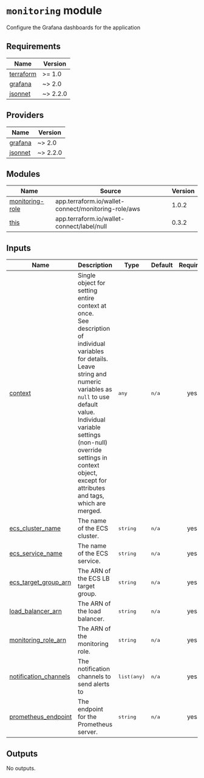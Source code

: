 # `monitoring` module

Configure the Grafana dashboards for the application

<!-- BEGIN_TF_DOCS -->

## Requirements

| Name | Version |
|------|---------|
| <a name="requirement_terraform"></a> [terraform](#requirement\_terraform) | >= 1.0 |
| <a name="requirement_grafana"></a> [grafana](#requirement\_grafana) | ~> 2.0 |
| <a name="requirement_jsonnet"></a> [jsonnet](#requirement\_jsonnet) | ~> 2.2.0 |
## Providers

| Name | Version |
|------|---------|
| <a name="provider_grafana"></a> [grafana](#provider\_grafana) | ~> 2.0 |
| <a name="provider_jsonnet"></a> [jsonnet](#provider\_jsonnet) | ~> 2.2.0 |
## Modules

| Name | Source | Version |
|------|--------|---------|
| <a name="module_monitoring-role"></a> [monitoring-role](#module\_monitoring-role) | app.terraform.io/wallet-connect/monitoring-role/aws | 1.0.2 |
| <a name="module_this"></a> [this](#module\_this) | app.terraform.io/wallet-connect/label/null | 0.3.2 |

## Inputs
| Name | Description | Type | Default | Required |
|------|-------------|------|---------|:--------:|
| <a name="input_context"></a> [context](#input\_context) | Single object for setting entire context at once.<br>See description of individual variables for details.<br>Leave string and numeric variables as `null` to use default value.<br>Individual variable settings (non-null) override settings in context object,<br>except for attributes and tags, which are merged. |  <pre lang="json">any</pre> |  <pre lang="json">n/a</pre> |  yes |
| <a name="input_ecs_cluster_name"></a> [ecs\_cluster\_name](#input\_ecs\_cluster\_name) | The name of the ECS cluster. |  <pre lang="json">string</pre> |  <pre lang="json">n/a</pre> |  yes |
| <a name="input_ecs_service_name"></a> [ecs\_service\_name](#input\_ecs\_service\_name) | The name of the ECS service. |  <pre lang="json">string</pre> |  <pre lang="json">n/a</pre> |  yes |
| <a name="input_ecs_target_group_arn"></a> [ecs\_target\_group\_arn](#input\_ecs\_target\_group\_arn) | The ARN of the ECS LB target group. |  <pre lang="json">string</pre> |  <pre lang="json">n/a</pre> |  yes |
| <a name="input_load_balancer_arn"></a> [load\_balancer\_arn](#input\_load\_balancer\_arn) | The ARN of the load balancer. |  <pre lang="json">string</pre> |  <pre lang="json">n/a</pre> |  yes |
| <a name="input_monitoring_role_arn"></a> [monitoring\_role\_arn](#input\_monitoring\_role\_arn) | The ARN of the monitoring role. |  <pre lang="json">string</pre> |  <pre lang="json">n/a</pre> |  yes |
| <a name="input_notification_channels"></a> [notification\_channels](#input\_notification\_channels) | The notification channels to send alerts to |  <pre lang="json">list(any)</pre> |  <pre lang="json">n/a</pre> |  yes |
| <a name="input_prometheus_endpoint"></a> [prometheus\_endpoint](#input\_prometheus\_endpoint) | The endpoint for the Prometheus server. |  <pre lang="json">string</pre> |  <pre lang="json">n/a</pre> |  yes |
## Outputs

No outputs.


<!-- END_TF_DOCS -->
